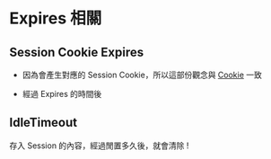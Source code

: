# Expires 相關

## Session Cookie Expires

- 因為會產生對應的 Session Cookie，所以這部份觀念與 [Cookie](../Cookie/Expires.md) 一致

- 經過 Expires 的時間後

## IdleTimeout

存入 Session 的內容，經過閒置多久後，就會清除 !
